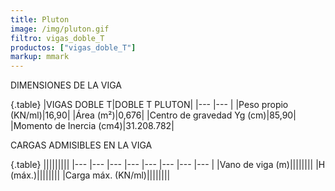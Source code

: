 ```yaml
---
title: Pluton
image: /img/pluton.gif
filtro: vigas_doble_T
productos: ["vigas_doble_T"]
markup: mmark
---
```


DIMENSIONES DE LA VIGA

{.table}
|VIGAS DOBLE T|DOBLE T PLUTON|
|--- |--- |
|Peso propio (KN/ml)|16,90|
|Área (m²)|0,676|
|Centro de gravedad Yg (cm)|85,90|
|Momento de Inercia (cm4)|31.208.782|



CARGAS ADMISIBLES EN LA VIGA

{.table}
|||||||||
|--- |--- |--- |--- |--- |--- |--- |--- |
|Vano de viga (m)||||||||
|H (máx.)||||||||
|Carga máx. (KN/ml)||||||||
